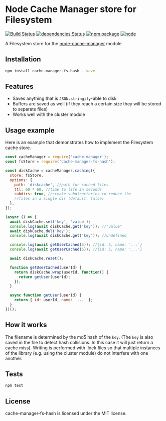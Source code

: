 # Node Cache Manager store for Filesystem

[![Build Status](https://travis-ci.org/rolandstarke/node-cache-manager-fs-hash.svg?branch=master)](https://travis-ci.org/rolandstarke/node-cache-manager-fs-hash)
[![dependencies Status](https://david-dm.org/rolandstarke/node-cache-manager-fs-hash/status.svg)](https://david-dm.org/rolandstarke/node-cache-manager-fs-hash)
[![npm package](https://img.shields.io/npm/v/cache-manager-fs-hash.svg)](https://www.npmjs.com/package/cache-manager-fs-hash)
[![node](https://img.shields.io/node/v/cache-manager-fs-hash.svg)](https://nodejs.org)

A Filesystem store for the [node-cache-manager](https://github.com/BryanDonovan/node-cache-manager) module

## Installation

```sh
npm install cache-manager-fs-hash --save
```

## Features

- Saves anything that is `JSON.stringify`-able to disk
- Buffers are saved as well (if they reach a certain size they will be stored to separate files)
- Works well with the cluster module

## Usage example

Here is an example that demonstrates how to implement the Filesystem cache store.

```javascript
const cacheManager = require('cache-manager');
const fsStore = require('cache-manager-fs-hash');

const diskCache = cacheManager.caching({
  store: fsStore,
  options: {
    path: 'diskcache', //path for cached files
    ttl: 60 * 60, //time to life in seconds
    subdirs: true, //create subdirectories to reduce the
    //files in a single dir (default: false)
  },
});

(async () => {
  await diskCache.set('key', 'value');
  console.log(await diskCache.get('key')); //"value"
  await diskCache.del('key');
  console.log(await diskCache.get('key')); //undefined

  console.log(await getUserCached(5)); //{id: 5, name: '...'}
  console.log(await getUserCached(5)); //{id: 5, name: '...'}

  await diskCache.reset();

  function getUserCached(userId) {
    return diskCache.wrap(userId, function() {
      return getUser(userId);
    });
  }

  async function getUser(userId) {
    return { id: userId, name: '...' };
  }
})();
```

## How it works

The filename is determined by the md5 hash of the `key`. (The `key` is also saved in the file to detect hash collisions. In this case it will just return a cache miss). Writing is performed with .lock files so that multiple instances of the library (e.g. using the cluster module) do not interfere with one another.

## Tests

```sh
npm test
```

## License

cache-manager-fs-hash is licensed under the MIT license.
